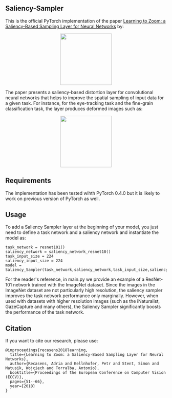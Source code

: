 ## Saliency-Sampler
This is the official PyTorch implementation of the paper [Learning to Zoom: a Saliency-Based Sampling Layer for Neural Networks](https://arxiv.org/abs/1809.03355) by: 

<div align="center">
<img src="https://raw.githubusercontent.com/recasens/Saliency-Sampler/master/images/author_list.png" height="160px">
</div>


The paper presents a saliency-based distortion layer for convolutional neural networks that helps to improve the spatial sampling of input data for a given task. For instance, for the eye-tracking task and the fine-grain classification task, the layer produces deformed images such as:

<div align="center">
<img src="https://raw.githubusercontent.com/recasens/Saliency-Sampler/master/images/augmentation_image.png" height="160px">
</div>


## Requirements
The implementation has been tested wihth PyTorch 0.4.0 but it is likely to work on previous version of PyTorch as well. 

## Usage
To add a Saliency Sampler layer at the beginning of your model, you just need to define a task network and a saliency network and instantiate the model as:
```
task_network = resnet101()
saliency_network = saliency_network_resnet18()
task_input_size = 224
saliency_input_size = 224
model = Saliency_Sampler(task_network,saliency_network,task_input_size,saliency_input_size)
```
For the reader's reference, in main.py we provide an example of a ResNet-101 network trained with the ImageNet dataset. Since the images in the ImageNet dataset are not particularly high resolution, the saliency sampler improves the task network performance only marginally. However, when used with datasets with higher resolution images (such as the iNaturalist, GazeCapture and many others), the Saliency Sampler significantly boosts the performance of the task network.

## Citation
If you want to cite our research, please use:
```
@inproceedings{recasens2018learning,
  title={Learning to Zoom: a Saliency-Based Sampling Layer for Neural Networks},
  author={Recasens, Adria and Kellnhofer, Petr and Stent, Simon and Matusik, Wojciech and Torralba, Antonio},
  booktitle={Proceedings of the European Conference on Computer Vision (ECCV)},
  pages={51--66},
  year={2018}
}
```
